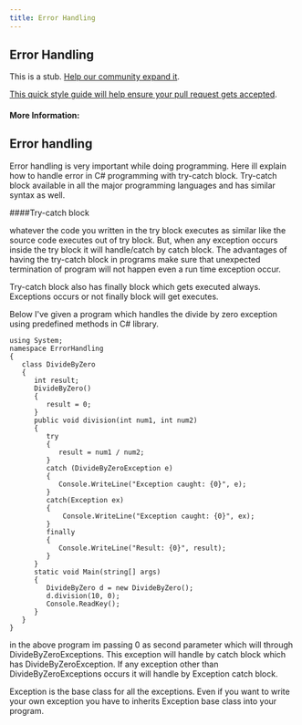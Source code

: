 ```yaml
---
title: Error Handling
---
```


## Error Handling

This is a stub. [Help our community expand it](https://github.com/freeCodeCamp/guide-articles/tree/master/articles/Computer-Science/Error-Handling/index.md).

[This quick style guide will help ensure your pull request gets accepted](https://github.com/freeCodeCamp/guide-articles/blob/master/README.md).

<!-- The article goes here, in GitHub-flavored Markdown. Feel free to add YouTube videos, images, and CodePen/JSBin embeds  -->

#### More Information:
<!-- Please add any articles you think might be helpful to read before writing the article -->

## Error handling
Error handling is very important while doing programming. Here ill explain how to handle error in C# programming with try-catch block. Try-catch block available in all the major programming languages and has similar syntax as well.

####Try-catch block

whatever the code you written in the try block executes as similar like the source code executes out of try block. But, when any exception occurs inside the try block it will handle/catch by catch block. The advantages of having the try-catch block in programs make sure that unexpected termination of program will not happen even a run time exception occur.

Try-catch block also has finally block which gets executed always. Exceptions occurs or not finally block will get executes. 

Below I've given a program which handles the divide by zero exception using predefined methods in C# library. 

```
using System;
namespace ErrorHandling
{
   class DivideByZero
   {
      int result;
      DivideByZero()
      {
         result = 0;
      }
      public void division(int num1, int num2)
      {
         try
         {
            result = num1 / num2;
         }
         catch (DivideByZeroException e)
         {
            Console.WriteLine("Exception caught: {0}", e);
         }
         catch(Exception ex)
         {
             Console.WriteLine("Exception caught: {0}", ex);
         }
         finally
         {
            Console.WriteLine("Result: {0}", result);
         }
      }
      static void Main(string[] args)
      {
         DivideByZero d = new DivideByZero();
         d.division(10, 0);
         Console.ReadKey();
      }
   }
}
```

in the above program im passing 0 as second parameter which will through DivideByZeroExceptions. This exception will handle by catch block which has DivideByZeroException. If any exception other than DivideByZeroExceptions occurs it will handle by Exception catch block.

Exception is the base class for all the exceptions. Even if you want to write your own exception you have to inherits Exception base class into your program.

